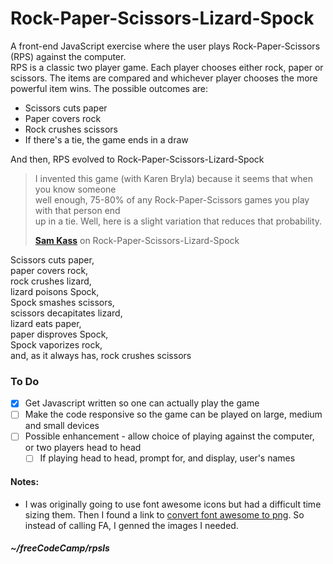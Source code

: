 # Rock-Paper-Scissors-Lizard-Spock  

A front-end JavaScript exercise where the user plays Rock-Paper-Scissors (RPS) against the computer.  
RPS is a classic two player game. Each player chooses either rock, paper or scissors. The items are compared and whichever player chooses the more powerful item wins. The possible outcomes are:  
* Scissors cuts paper  
* Paper covers rock  
* Rock crushes scissors  
* If there's a tie, the game ends in a draw  
  
And then, RPS evolved to Rock-Paper-Scissors-Lizard-Spock  
> I invented this game (with Karen Bryla) because it seems that when you know someone  
> well enough, 75-80% of any Rock-Paper-Scissors games you play with that person end  
> up in a tie. Well, here is a slight variation that reduces that probability.  
>  
> **[Sam Kass](http://www.samkass.com/theories/RPSSL.html)** on Rock-Paper-Scissors-Lizard-Spock  
  
Scissors cuts paper,  
paper covers rock,  
rock crushes lizard,  
lizard poisons Spock,  
Spock smashes scissors,  
scissors decapitates lizard,  
lizard eats paper,  
paper disproves Spock,  
Spock vaporizes rock,  
and, as it always has, rock crushes scissors  

### To Do  
- [x] Get Javascript written so one can actually play the game  
- [ ] Make the code responsive so the game can be played on large, medium and small devices  
- [ ] Possible enhancement - allow choice of playing against the computer, or two players head to head  
  - [ ] If playing head to head, prompt for, and display, user's names  

#### Notes:  
* I was originally going to use font awesome icons but had a difficult time sizing them. Then I found a link to [convert font awesome to png](http://fa2png.io). So instead of calling FA, I genned the images I needed.  
  
##### ~/freeCodeCamp/rpsls  
